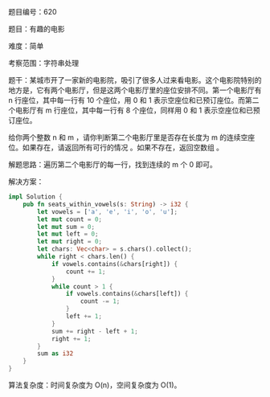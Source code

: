 题目编号：620

题目：有趣的电影

难度：简单

考察范围：字符串处理

题干：某城市开了一家新的电影院，吸引了很多人过来看电影。这个电影院特别的地方是，它有两个电影厅，但是这两个电影厅里的座位安排不同。第一个电影厅有 n 行座位，其中每一行有 10 个座位，用 0 和 1 表示空座位和已预订座位。而第二个电影厅有 m 行座位，其中每一行有 8 个座位，同样用 0 和 1 表示空座位和已预订座位。

给你两个整数 n 和 m ，请你判断第二个电影厅里是否存在长度为 m 的连续空座位。如果存在，请返回所有可行的情况 。如果不存在，返回空数组 。

解题思路：遍历第二个电影厅的每一行，找到连续的 m 个 0 即可。

解决方案：

```rust
impl Solution {
    pub fn seats_within_vowels(s: String) -> i32 {
        let vowels = ['a', 'e', 'i', 'o', 'u'];
        let mut count = 0;
        let mut sum = 0;
        let mut left = 0;
        let mut right = 0;
        let chars: Vec<char> = s.chars().collect();
        while right < chars.len() {
            if vowels.contains(&chars[right]) {
                count += 1;
            }
            while count > 1 {
                if vowels.contains(&chars[left]) {
                    count -= 1;
                }
                left += 1;
            }
            sum += right - left + 1;
            right += 1;
        }
        sum as i32
    }
}
```

算法复杂度：时间复杂度为 O(n)，空间复杂度为 O(1)。